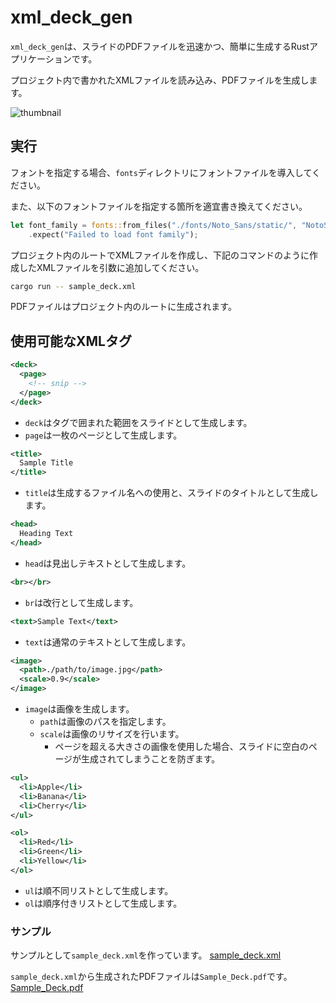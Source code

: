 # xml_deck_gen

`xml_deck_gen`は、スライドのPDFファイルを迅速かつ、簡単に生成するRustアプリケーションです。

プロジェクト内で書かれたXMLファイルを読み込み、PDFファイルを生成します。

![thumbnail](https://i.gyazo.com/fbbe2852de1a255eae7a9d318f1f7ab8.png) 


## 実行

フォントを指定する場合、`fonts`ディレクトリにフォントファイルを導入してください。

また、以下のフォントファイルを指定する箇所を適宜書き換えてください。

```rust
let font_family = fonts::from_files("./fonts/Noto_Sans/static/", "NotoSans", None)
    .expect("Failed to load font family");
```

プロジェクト内のルートでXMLファイルを作成し、下記のコマンドのように作成したXMLファイルを引数に追加してください。

```bash
cargo run -- sample_deck.xml
```

PDFファイルはプロジェクト内のルートに生成されます。

## 使用可能なXMLタグ

```xml
<deck>
  <page>
    <!-- snip -->
  </page>
</deck>
```

- `deck`はタグで囲まれた範囲をスライドとして生成します。
- `page`は一枚のページとして生成します。

```xml
<title>
  Sample Title
</title>
```

- `title`は生成するファイル名への使用と、スライドのタイトルとして生成します。

```xml
<head>
  Heading Text
</head>
```

- `head`は見出しテキストとして生成します。

```xml
<br></br>
```

- `br`は改行として生成します。

```xml
<text>Sample Text</text>
```

- `text`は通常のテキストとして生成します。

```xml
<image>
  <path>./path/to/image.jpg</path>
  <scale>0.9</scale>
</image>
```

- `image`は画像を生成します。
  - `path`は画像のパスを指定します。
  - `scale`は画像のリサイズを行います。
    - ページを超える大きさの画像を使用した場合、スライドに空白のページが生成されてしまうことを防ぎます。

```xml
<ul>
  <li>Apple</li>
  <li>Banana</li>
  <li>Cherry</li>
</ul>

<ol>
  <li>Red</li>
  <li>Green</li>
  <li>Yellow</li>
</ol>
```

- `ul`は順不同リストとして生成します。
- `ol`は順序付きリストとして生成します。

### サンプル

サンプルとして`sample_deck.xml`を作っています。 [sample_deck.xml](./sample_deck.xml)

`sample_deck.xml`から生成されたPDFファイルは`Sample_Deck.pdf`です。 [Sample_Deck.pdf](./Sample_Deck.pdf)
